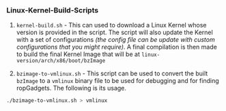 ### Linux-Kernel-Build-Scripts

1. `kernel-build.sh` - This can used to download a Linux Kernel whose version is provided in the script. The script will also update the Kernel with a set of configurations *(the config file can be update with custom configurations that you might require)*. A final compilation is then made to build the final Kernel Image that will be at `linux-version/arch/x86/boot/bzImage`

2. `bzimage-to-vmlinux.sh` - This script can be used to convert the built `bzImage` to a `vmlinux` binary file to be used for debugging and for finding ropGadgets. The following is its usage.
```bash
./bzimage-to-vmlinux.sh > vmlinux
```
